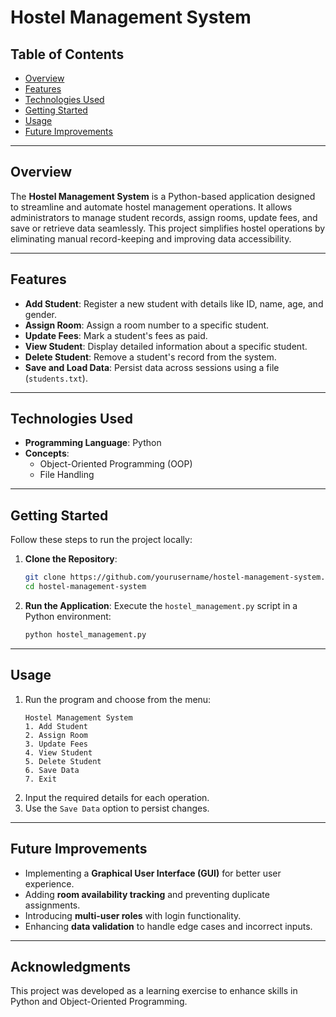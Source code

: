 
# Hostel Management System

## Table of Contents
- [Overview](#overview)
- [Features](#features)
- [Technologies Used](#technologies-used)
- [Getting Started](#getting-started)
- [Usage](#usage)
- [Future Improvements](#future-improvements)

---

## Overview
The **Hostel Management System** is a Python-based application designed to streamline and automate hostel management operations. It allows administrators to manage student records, assign rooms, update fees, and save or retrieve data seamlessly. This project simplifies hostel operations by eliminating manual record-keeping and improving data accessibility.

---

## Features
- **Add Student**: Register a new student with details like ID, name, age, and gender.
- **Assign Room**: Assign a room number to a specific student.
- **Update Fees**: Mark a student's fees as paid.
- **View Student**: Display detailed information about a specific student.
- **Delete Student**: Remove a student's record from the system.
- **Save and Load Data**: Persist data across sessions using a file (`students.txt`).

---

## Technologies Used
- **Programming Language**: Python
- **Concepts**:
  - Object-Oriented Programming (OOP)
  - File Handling

---

## Getting Started
Follow these steps to run the project locally:

1. **Clone the Repository**:
   ```bash
   git clone https://github.com/yourusername/hostel-management-system.git
   cd hostel-management-system
   ```

2. **Run the Application**:
   Execute the `hostel_management.py` script in a Python environment:
   ```bash
   python hostel_management.py
   ```

---

## Usage
1. Run the program and choose from the menu:
   ```
   Hostel Management System
   1. Add Student
   2. Assign Room
   3. Update Fees
   4. View Student
   5. Delete Student
   6. Save Data
   7. Exit
   ```
2. Input the required details for each operation.
3. Use the `Save Data` option to persist changes.

---

## Future Improvements
- Implementing a **Graphical User Interface (GUI)** for better user experience.
- Adding **room availability tracking** and preventing duplicate assignments.
- Introducing **multi-user roles** with login functionality.
- Enhancing **data validation** to handle edge cases and incorrect inputs.

---

## Acknowledgments
This project was developed as a learning exercise to enhance skills in Python and Object-Oriented Programming.
